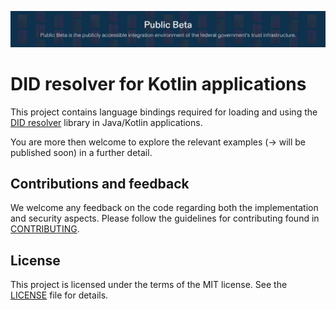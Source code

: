 ![Public Beta banner](https://github.com/e-id-admin/eidch-public-beta/blob/main/assets/github-banner-publicbeta.jpg)

# DID resolver for Kotlin applications

This project contains language bindings required for loading and using the [DID resolver](https://github.com/e-id-admin/didresolver) library in Java/Kotlin applications.

You are more then welcome to explore the relevant examples (→ will be published soon) in a further detail.

## Contributions and feedback

We welcome any feedback on the code regarding both the implementation and security aspects. Please follow the guidelines for contributing found in [CONTRIBUTING](./CONTRIBUTING.md).

## License

This project is licensed under the terms of the MIT license. See the [LICENSE](./LICENSE.md) file for details.
